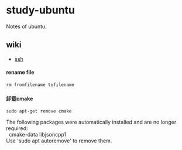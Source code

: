 # study-ubuntu
Notes of ubuntu.
## wiki
* [ssh](https://github.com/nonelittlesong/study-ubuntu/wiki/SSH)
#### rename file
```
rm fromfilename tofilename
```
#### 卸载cmake
```
sudo apt-get remove cmake
```
The following packages were automatically installed and are no longer required:  
&nbsp;&nbsp;cmake-data libjsoncpp1  
Use 'sudo apt autoremove' to remove them.  
